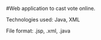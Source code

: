 #Web application to cast vote online. 

Technologies used: Java, XML

File format: .jsp, .xml, .java
